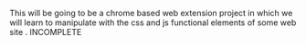 This will be going to be a chrome based web extension project in which we will learn to manipulate with the css and js functional elements of some web site . 
INCOMPLETE
